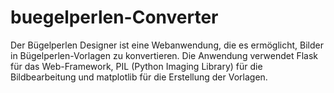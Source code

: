 # buegelperlen-Converter
Der Bügelperlen Designer ist eine Webanwendung, die es ermöglicht, Bilder in Bügelperlen-Vorlagen zu konvertieren. Die Anwendung verwendet Flask für das Web-Framework, PIL (Python Imaging Library) für die Bildbearbeitung und matplotlib für die Erstellung der Vorlagen.
